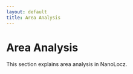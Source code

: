 ```yaml
---
layout: default
title: Area Analysis
---
```


# Area Analysis

This section explains area analysis in NanoLocz.
